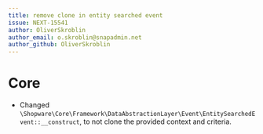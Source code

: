 ```yaml
---
title: remove clone in entity searched event
issue: NEXT-15541
author: OliverSkroblin
author_email: o.skroblin@snapadmin.net 
author_github: OliverSkroblin
---
```

# Core
* Changed `\Shopware\Core\Framework\DataAbstractionLayer\Event\EntitySearchedEvent::__construct`, to not clone the provided context and criteria.

